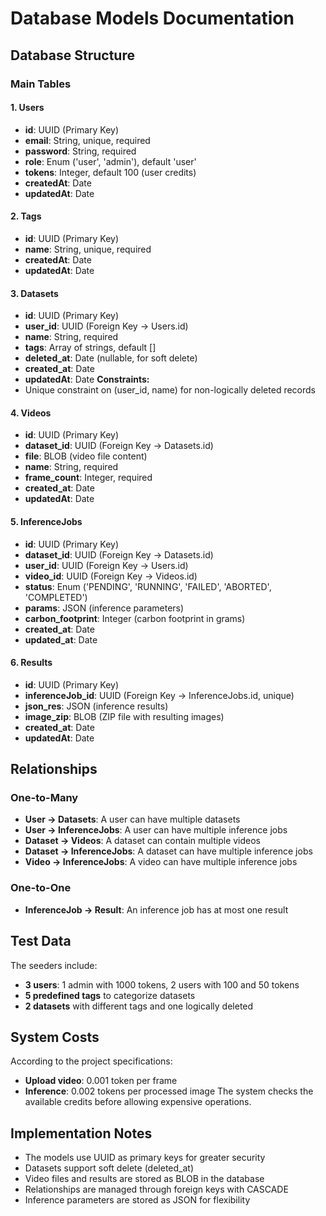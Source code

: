 # Database Models Documentation

## Database Structure

### Main Tables

#### 1. Users

- **id**: UUID (Primary Key)
- **email**: String, unique, required
- **password**: String, required
- **role**: Enum ('user', 'admin'), default 'user'
- **tokens**: Integer, default 100 (user credits)
- **createdAt**: Date
- **updatedAt**: Date

#### 2. Tags

- **id**: UUID (Primary Key)
- **name**: String, unique, required
- **createdAt**: Date
- **updatedAt**: Date

#### 3. Datasets

- **id**: UUID (Primary Key)
- **user_id**: UUID (Foreign Key → Users.id)
- **name**: String, required
- **tags**: Array of strings, default []
- **deleted_at**: Date (nullable, for soft delete)
- **created_at**: Date
- **updatedAt**: Date
  **Constraints:**
- Unique constraint on (user_id, name) for non-logically deleted records

#### 4. Videos

- **id**: UUID (Primary Key)
- **dataset_id**: UUID (Foreign Key → Datasets.id)
- **file**: BLOB (video file content)
- **name**: String, required
- **frame_count**: Integer, required
- **created_at**: Date
- **updatedAt**: Date

#### 5. InferenceJobs

- **id**: UUID (Primary Key)
- **dataset_id**: UUID (Foreign Key → Datasets.id)
- **user_id**: UUID (Foreign Key → Users.id)
- **video_id**: UUID (Foreign Key → Videos.id)
- **status**: Enum ('PENDING', 'RUNNING', 'FAILED', 'ABORTED', 'COMPLETED')
- **params**: JSON (inference parameters)
- **carbon_footprint**: Integer (carbon footprint in grams)
- **created_at**: Date
- **updated_at**: Date

#### 6. Results

- **id**: UUID (Primary Key)
- **inferenceJob_id**: UUID (Foreign Key → InferenceJobs.id, unique)
- **json_res**: JSON (inference results)
- **image_zip**: BLOB (ZIP file with resulting images)
- **created_at**: Date
- **updatedAt**: Date

## Relationships

### One-to-Many

- **User → Datasets**: A user can have multiple datasets
- **User → InferenceJobs**: A user can have multiple inference jobs
- **Dataset → Videos**: A dataset can contain multiple videos
- **Dataset → InferenceJobs**: A dataset can have multiple inference jobs
- **Video → InferenceJobs**: A video can have multiple inference jobs

### One-to-One

- **InferenceJob → Result**: An inference job has at most one result

## Test Data

The seeders include:

- **3 users**: 1 admin with 1000 tokens, 2 users with 100 and 50 tokens
- **5 predefined tags** to categorize datasets
- **2 datasets** with different tags and one logically deleted

## System Costs

According to the project specifications:

- **Upload video**: 0.001 token per frame
- **Inference**: 0.002 tokens per processed image
  The system checks the available credits before allowing expensive operations.

## Implementation Notes

- The models use UUID as primary keys for greater security
- Datasets support soft delete (deleted_at)
- Video files and results are stored as BLOB in the database
- Relationships are managed through foreign keys with CASCADE
- Inference parameters are stored as JSON for flexibility
